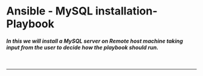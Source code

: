# Ansible - MySQL installation-Playbook 

#### *_In this  we will install a MySQL server on Remote host machine taking input from the user to decide how the playbook should run._*  

<br>

----------------------------

<br>




